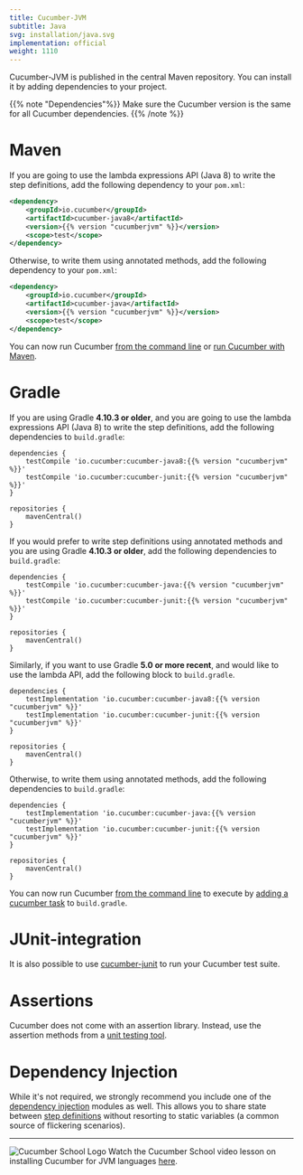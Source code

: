 ```yaml
---
title: Cucumber-JVM
subtitle: Java
svg: installation/java.svg
implementation: official
weight: 1110
---
```

Cucumber-JVM is published in the central Maven repository.
You can install it by adding dependencies to your project.

{{% note "Dependencies"%}}
Make sure the Cucumber version is the same for all Cucumber dependencies.
{{% /note %}}

# Maven

If you are going to use the lambda expressions API (Java 8) to write the step
definitions, add the following dependency to your  `pom.xml`:

```xml
<dependency>
    <groupId>io.cucumber</groupId>
    <artifactId>cucumber-java8</artifactId>
    <version>{{% version "cucumberjvm" %}}</version>
    <scope>test</scope>
</dependency>
```

Otherwise, to write them using annotated methods, add the following dependency to your  `pom.xml`:

```xml
<dependency>
    <groupId>io.cucumber</groupId>
    <artifactId>cucumber-java</artifactId>
    <version>{{% version "cucumberjvm" %}}</version>
    <scope>test</scope>
</dependency>
```

You can now run Cucumber [from the command line](/docs/cucumber/api/#from-the-command-line) or [run Cucumber with Maven](/docs/tools/java#maven).

# Gradle

If you are using Gradle **4.10.3 or older**, and you are going to use the lambda expressions API (Java 8) to write the step
definitions, add the following dependencies to `build.gradle`:


```
dependencies {
    testCompile 'io.cucumber:cucumber-java8:{{% version "cucumberjvm" %}}'
    testCompile 'io.cucumber:cucumber-junit:{{% version "cucumberjvm" %}}'
}

repositories {
    mavenCentral()
}
```

If you would prefer to write step definitions using annotated methods and you are using Gradle **4.10.3 or older**, add the following dependencies to `build.gradle`:

```
dependencies {
    testCompile 'io.cucumber:cucumber-java:{{% version "cucumberjvm" %}}'
    testCompile 'io.cucumber:cucumber-junit:{{% version "cucumberjvm" %}}'
}

repositories {
    mavenCentral()
}
```

Similarly, if you want to use Gradle **5.0 or more recent**, and would like to use the lambda API, add the following block to `build.gradle`.
```
dependencies {
    testImplementation 'io.cucumber:cucumber-java8:{{% version "cucumberjvm" %}}'
    testImplementation 'io.cucumber:cucumber-junit:{{% version "cucumberjvm" %}}'
}

repositories {
    mavenCentral()
}
```

Otherwise, to write them using annotated methods, add the following dependencies to `build.gradle`:

```
dependencies {
    testImplementation 'io.cucumber:cucumber-java:{{% version "cucumberjvm" %}}'
    testImplementation 'io.cucumber:cucumber-junit:{{% version "cucumberjvm" %}}'
}

repositories {
    mavenCentral()
}
```

You can now run Cucumber [from the command line](/docs/cucumber/api/#from-the-command-line) to execute by [adding a cucumber task](/docs/tools/java#gradle) to `build.gradle`.

# JUnit-integration

It is also possible to use [cucumber-junit](/docs/cucumber/api/#junit) to run your Cucumber test suite.

# Assertions

Cucumber does not come with an assertion library. Instead, use the assertion methods
from a [unit testing tool](/docs/cucumber/checking-assertions/#java).

# Dependency Injection

While it's not required, we strongly recommend you include one of the
[dependency injection](/docs/cucumber/state/#dependency-injection) modules as well. This allows
you to share state between [step definitions](/docs/cucumber/step-definitions)
without resorting to static variables (a common source of flickering scenarios).

----
![Cucumber School Logo](/img/cucumber-school-logo.png)
Watch the Cucumber School video lesson on installing Cucumber for JVM languages [here](https://school.cucumber.io/courses/take/bdd-with-cucumber-java/lessons/9588455-install-cucumber).
